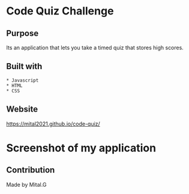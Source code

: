 # Code Quiz Challenge
## Purpose

Its an application that lets you take a timed quiz that stores high scores.



## Built with 
    * Javascript
    * HTML
    * CSS

## Website

https://mital2021.github.io/code-quiz/




# Screenshot of my application




## Contribution
Made by Mital.G
